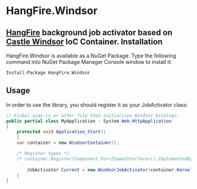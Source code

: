 HangFire.Windsor
================



[HangFire](http://hangfire.io) background job activator based on 
[Castle Windsor](http://docs.castleproject.org/Windsor.MainPage.ashx) IoC Container. 
Installation
--------------

HangFire.Windsor is available as a NuGet Package. Type the following
command into NuGet Package Manager Console window to install it:

```
Install-Package HangFire.Windsor
```

Usage
------

In order to use the library, you should register it as your
JobActivator class:

```csharp
// Global.asax.cs or other file that initializes Windsor bindings.
public partial class MyApplication : System.Web.HttpApplication
{
    protected void Application_Start()
    {
    var container = new WindsorContainer();            

    /* Register types */
    /* container.Register(Component.For<ISomeInterface>().ImplementedBy<SomeImplementation>()); */
		
		JobActivator.Current = new WindsorJobActivator(container.Kernel);
    }
}
```
